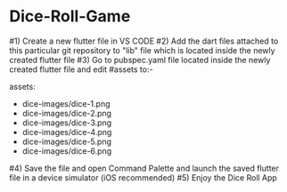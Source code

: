 # Dice-Roll-Game

#1) Create a new flutter file in VS CODE
#2) Add the dart files attached to this particular git repository to "lib" file which is located inside the newly created flutter file
#3) Go to pubspec.yaml file located inside the newly created flutter file and edit #assets to:-

assets:
   - dice-images/dice-1.png
   - dice-images/dice-2.png
   - dice-images/dice-3.png
   - dice-images/dice-4.png
   - dice-images/dice-5.png
   - dice-images/dice-6.png

#4) Save the file and open Command Palette and launch the saved flutter file in a device simulator (iOS recommended)
#5) Enjoy the Dice Roll App
